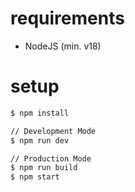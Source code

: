 # requirements
- NodeJS (min. v18)

# setup
```bash
$ npm install

// Development Mode
$ npm run dev

// Production Mode
$ npm run build
$ npm start
```
